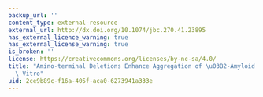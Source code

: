 ```yaml
---
backup_url: ''
content_type: external-resource
external_url: http://dx.doi.org/10.1074/jbc.270.41.23895
has_external_licence_warning: true
has_external_license_warning: true
is_broken: ''
license: https://creativecommons.org/licenses/by-nc-sa/4.0/
title: "Amino-terminal Deletions Enhance Aggregation of \u03B2-Amyloid Peptides in\
  \ Vitro"
uid: 2ce9b89c-f16a-405f-aca0-6273941a333e
---
```

